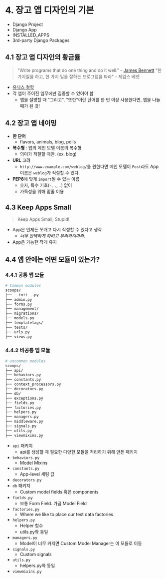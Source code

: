 # 4. 장고 앱 디자인의 기본

- Django Project
- Django App
- INSTALLED_APPS
- 3rd-party Django Packages

## 4.1 장고 앱 디자인의 황금률

> "Write programs that do one thing and do it well." - [James Bennett](https://www.b-list.org/)
> "한 가지일을 하고, 한 가지 일을 잘하는 프로그램을 짜라" - 제임스 베넷

- [유닉스 철학](https://ko.wikipedia.org/wiki/%EC%9C%A0%EB%8B%89%EC%8A%A4_%EC%B2%A0%ED%95%99)
- 각 앱이 주어진 임무에만 집중할 수 있어야 함
  - 앱을 설명할 때 "그리고", "또한"이란 단어를 한 번 이상 사용한다면, 앱을 나눌 때가 된 것!

## 4.2 장고 앱 네이밍

- **한 단어**
  - flavors, animals, blog, polls
- **복수형** : 앱의 메인 모델 이름의 복수형
  - 의미가 적절할 때만. (ex. blog)
- **URL** 고려
  - `http://www.example.com/weblog/`를 원한다면 메인 모델이 `Post`라도 App 이름은 `weblog`가 적절할 수 있다.
- **PEP8**에 맞게 `import`될 수 있는 이름
  - 숫자, 특수 기호(`-`, `,`, `.`) 없이
  - 가독성을 위해 밑줄 이용

## 4.3 Keep Apps Small

> Keep Apps Small, Stupid!

- App은 언제든 쪼개고 다시 작성할 수 있다고 생각
  - *너무 완벽하게 하려고 무리하지마라.*
- App은 가능한 작게 유지

## 4.4 앱 안에는 어떤 모듈이 있는가?

### 4.4.1 공통 앱 모듈

```bash
# Common modules
scoops/
├── __init__.py
├── admin.py
├── forms.py
├── management/
├── migrations/
├── models.py
├── templatetags/
├── tests/
├── urls.py
├── views.py
```

### 4.4.2 비공통 앱 모듈

```bash
# uncommon modules
scoops/
├── api/
├── behaviors.py
├── constants.py
├── context_processors.py
├── decorators.py
├── db/
├── exceptions.py
├── fields.py
├── factories.py
├── helpers.py
├── managers.py
├── middleware.py
├── signals.py
├── utils.py
├── viewmixins.py
```

- `api` 패키지
  - api를 생성할 때 필요한 다양한 모듈을 격리하기 위해 만든 패키지
- `behaviors.py`
  - Model Mixins
- `constants.py`
  - App-level 세팅 값
- `decorators.py`
- `db` 패키지
  - Custom model fields 혹은 components
- `fields.py`
  - 보통 Form Field. 가끔 Model Field
- `factories.py`
  - Where we like to place our test data factories.
- `helpers.py`
  - Helper 함수
  - utils.py와 동일
- `managers.py`
  - Model이 너무 커지면 Custom Model Manager는 이 모듈로 이동
- `signals.py`
  - Custom signals
- `utils.py`
  - helpers.py와 동일
- `viewmixins.py`
